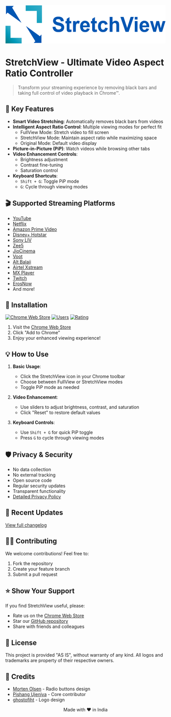 <p align="center"><img src="images/horizontal.png" alt="StretchView" height="120px"></p>

# StretchView - Ultimate Video Aspect Ratio Controller

> Transform your streaming experience by removing black bars and taking full control of video playback in Chrome™.

## 🎯 Key Features

- **Smart Video Stretching**: Automatically removes black bars from videos
- **Intelligent Aspect Ratio Control**: Multiple viewing modes for perfect fit
  - FullView Mode: Stretch video to fill screen
  - StretchView Mode: Maintain aspect ratio while maximizing space
  - Original Mode: Default video display
- **Picture-in-Picture (PiP)**: Watch videos while browsing other tabs
- **Video Enhancement Controls**:
  - Brightness adjustment
  - Contrast fine-tuning
  - Saturation control
- **Keyboard Shortcuts**:
  - `Shift + G`: Toggle PiP mode
  - `G`: Cycle through viewing modes

## 🎬 Supported Streaming Platforms

- [YouTube](https://www.youtube.com)
- [Netflix](https://www.netflix.com)
- [Amazon Prime Video](https://www.primevideo.com)
- [Disney+ Hotstar](https://www.hotstar.com)
- [Sony LIV](https://www.sonyliv.com)
- [Zee5](https://www.zee5.com)
- [JioCinema](https://www.jiocinema.com)
- [Voot](https://www.voot.com)
- [Alt Balaji](https://www.altbalaji.com)
- [Airtel Xstream](https://www.airtelxstream.in)
- [MX Player](https://www.mxplayer.in)
- [Twitch](https://www.twitch.tv)
- [ErosNow](https://www.erosnow.com)
- And more!

## 🚀 Installation

[![Chrome Web Store](https://img.shields.io/chrome-web-store/v/ladceggegjmncgmjnnenegojgcinflci.svg)](https://chrome.google.com/webstore/detail/stretchview/ladceggegjmncgmjnnenegojgcinflci)
[![Users](https://img.shields.io/chrome-web-store/users/ladceggegjmncgmjnnenegojgcinflci.svg)](https://chrome.google.com/webstore/detail/stretchview/ladceggegjmncgmjnnenegojgcinflci)
[![Rating](https://img.shields.io/chrome-web-store/rating/ladceggegjmncgmjnnenegojgcinflci.svg)](https://chrome.google.com/webstore/detail/stretchview/ladceggegjmncgmjnnenegojgcinflci)

1. Visit the [Chrome Web Store](https://chrome.google.com/webstore/detail/stretchview/ladceggegjmncgmjnnenegojgcinflci)
2. Click "Add to Chrome"
3. Enjoy your enhanced viewing experience!

## 💡 How to Use

1. **Basic Usage**:
   - Click the StretchView icon in your Chrome toolbar
   - Choose between FullView or StretchView modes
   - Toggle PiP mode as needed

2. **Video Enhancement**:
   - Use sliders to adjust brightness, contrast, and saturation
   - Click "Reset" to restore default values

3. **Keyboard Controls**:
   - Use `Shift + G` for quick PiP toggle
   - Press `G` to cycle through viewing modes

## 🛡️ Privacy & Security

- No data collection
- No external tracking
- Open source code
- Regular security updates
- Transparent functionality
- [Detailed Privacy Policy](docs/privacy-policy.md)

## 🔄 Recent Updates

[View full changelog](CHANGELOG.md)

## 👨‍💻 Contributing

We welcome contributions! Feel free to:
1. Fork the repository
2. Create your feature branch
3. Submit a pull request

## ⭐ Show Your Support

If you find StretchView useful, please:
- Rate us on the [Chrome Web Store](https://chrome.google.com/webstore/detail/stretchview/ladceggegjmncgmjnnenegojgcinflci)
- Star our [GitHub repository](https://github.com/MCISMc/StretchView)
- Share with friends and colleagues

## 📜 License

This project is provided "AS IS", without warranty of any kind. All logos and trademarks are property of their respective owners.

## 🙏 Credits

- [Morten Olsen](http://codepen.io/mortenolsendk/pen/QbvBYy) - Radio buttons design
- [Pishang Ujeniya](https://github.com/pishangujeniya) - Core contributor
- [ghostofiht](https://github.com/ghostofiht) - Logo design

<div align="center">
Made with ❤️ in India
</div>
